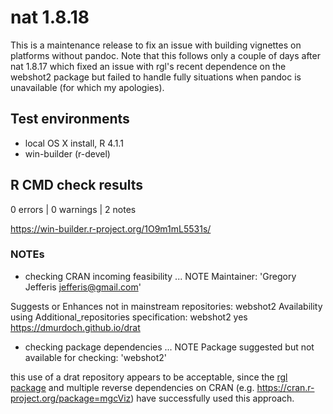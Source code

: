 # nat 1.8.18

This is a maintenance release to fix an issue with building vignettes on 
platforms without pandoc. Note that this follows only a couple of days after nat
1.8.17 which fixed an issue with rgl's recent dependence on the webshot2 package
but failed to  handle fully situations when pandoc is unavailable (for which my
apologies).

## Test environments

* local OS X install, R 4.1.1
* win-builder (r-devel)

## R CMD check results

0 errors | 0 warnings | 2 notes

https://win-builder.r-project.org/1O9m1mL5531s/

### NOTEs

* checking CRAN incoming feasibility ... NOTE
Maintainer: 'Gregory Jefferis <jefferis@gmail.com>'

Suggests or Enhances not in mainstream repositories:
  webshot2
Availability using Additional_repositories specification:
  webshot2   yes   https://dmurdoch.github.io/drat

* checking package dependencies ... NOTE
Package suggested but not available for checking: 'webshot2'
  
this use of a drat repository appears to be acceptable, since the [rgl package](https://cran.r-project.org/package=rgl) and multiple reverse dependencies on CRAN (e.g. https://cran.r-project.org/package=mgcViz) have successfully used this approach.
